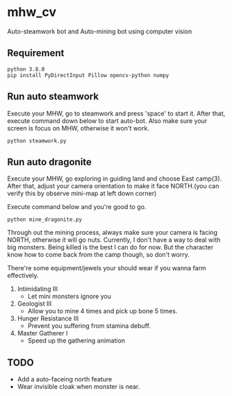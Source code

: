 # mhw_cv
Auto-steamwork bot and Auto-mining bot using computer vision

## Requirement
```
python 3.8.0
pip install PyDirectInput Pillow opencv-python numpy
```
## Run auto steamwork 
Execute your MHW, go to steamwork and press 'space' to start it.
After that, execute command down below to start auto-bot.
Also make sure your screen is focus on MHW, otherwise it won't work.
```
python steamwork.py
```

## Run auto dragonite

Execute your MHW, go exploring in guiding land and choose East camp(3).
After that, adjust your camera orientation to make it face NORTH.(you can verify this by observe mini-map at left down corner)

Execute command below and you're good to go.
```
python mine_dragonite.py
```
Through out the mining process, always make sure your camera is facing NORTH, otherwise it will go nuts.
Currently, I don't have a way to deal with big monsters. Being killed is the best I can do for now. But the character know how to come back from the camp though, so don't worry.

There're some equipment/jewels your should wear if you wanna farm effectively.
1. Intimidating III
    * Let mini monsters ignore you
2. Geologist III
    * Allow you to mine 4 times and pick up bone 5 times.
3. Hunger Resistance III
    * Prevent you suffering from stamina debuff.
4. Master Gatherer I
    * Speed up the gathering animation

## TODO 
* Add a auto-faceing north feature
* Wear invisible cloak when monster is near.

